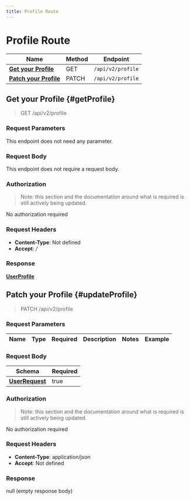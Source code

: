 ```yaml
---
title: Profile Route
---
```


# Profile Route




| Name | Method | Endpoint |
|------------- | ------------- | -------------|
| [**Get your Profile**](#getProfile) | GET | `/api/v2/profile` |
| [**Patch your Profile**](#updateProfile) | PATCH | `/api/v2/profile` |


<a name="getProfile"></a>

## **Get your Profile** {#getProfile}

> GET /api/v2/profile


### Request Parameters
This endpoint does not need any parameter.


### Request Body
This endpoint does not require a request body.

### Authorization

> Note: this section and the documentation around what is required is still actively being updated.

No authorization required

### Request Headers

- **Content-Type**: Not defined
- **Accept**: */*

### Response

[**UserProfile**](./models/UserProfile.md)

<a name="updateProfile"></a>

## **Patch your Profile** {#updateProfile}

> PATCH /api/v2/profile


### Request Parameters


| Name | Type | Required | Description | Notes | Example |
| ---- | ---- | -------- | ----------- | --- |---|


### Request Body
| Schema | Required | 
| ------ | --- | 
| [**UserRequest**](./models/UserRequest) | true |


### Authorization

> Note: this section and the documentation around what is required is still actively being updated.

No authorization required

### Request Headers

- **Content-Type**: application/json
- **Accept**: Not defined

### Response

null (empty response body)

